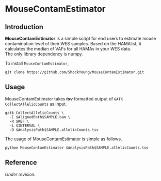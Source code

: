 # MouseContamEstimator

## Introduction

  **MouseContamEstimator** is a simple script for end users to estimate mouse contamination level of their WES samples.
  Based on the HAMAlist, it calculates the median of VAFs for all HAMAs in your WES data.<br>
  The only library dependency is numpy.<br>
  
  To install `MouseContamEstimator`,
  ```
  git clone https://github.com/ShockYoung/MouseContamEstimator.git
  ```
  
## Usage

  MouseContamEstimator takes **_tsv_** formatted output of `GATK CollectAllelicCounts` as input.<br>
  ```
  gatk CollectAllelicCounts \
    -I $AlignedPath$SAMPLE.bam \
    -R $REF \
    -L $INTERVAL \
    -O $AnalysisPath$SAMPLE.allelicCounts.tsv
  ```
  The usage of MouseContamEstimator is simple as follows.
  ```
  python MouseContamEstimator $AnalysisPath$SAMPLE.allelicCounts.tsv
  ```
  
## Reference

  *Under revision.*
